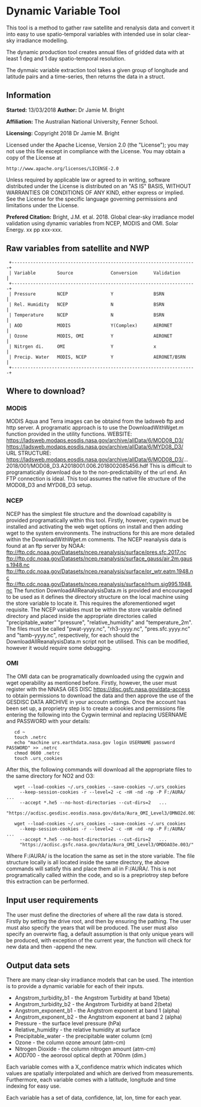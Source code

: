 # Dynamic Variable Tool
This tool is a method to gather raw satellite and renalysis data and convert it into easy to use spatio-temporal variables with intended use in solar clear-sky irradiance modelling.

The dynamic production tool creates annual files of gridded data with at least 1 deg and 1 day spatio-temporal resolution.

The dynmaic variable extraction tool takes a given group of longitude and latitude pairs and a time-series, then returns the data in a struct.

## Information
**Started:** 13/03/2018
**Author:** Dr Jamie M. Bright

**Affiliation:** The Australian National University, Fenner School.

**Licensing:**
Copyright 2018 Dr Jamie M. Bright

Licensed under the Apache License, Version 2.0 (the "License"); you may not use this file except in compliance with the License.
You may obtain a copy of the License at

    http://www.apache.org/licenses/LICENSE-2.0

Unless required by applicable law or agreed to in writing, software distributed under the License is distributed on an "AS IS" BASIS, WITHOUT WARRANTIES OR CONDITIONS OF ANY KIND, either express or implied.
See the License for the specific language governing permissions and limitations under the License.

**Prefered Citation:** 
Bright, J.M. et al. 2018. Global clear-sky irradiance model validation using dynamic variables from NCEP, MODIS and OMI. Solar Energy. xx pp xxx-xxx.

## Raw variables from satellite and NWP
```
 +---------------------------------------------------------------------+
 | Variable        Source              Conversion      Validation      |
 +---------------------------------------------------------------------+
 | Pressure        NCEP                Y               BSRN            |
 | Rel. Humidity   NCEP                N               BSRN            |
 | Temperature     NCEP                N               BSRN            |
 | AOD             MODIS               Y(Complex)      AERONET         |
 | Ozone           MODIS, OMI          Y               AERONET         |
 | Nitrgen di.     OMI                 Y               x               |
 | Precip. Water   MODIS, NCEP         Y               AERONET/BSRN    |
 +---------------------------------------------------------------------+
```

## Where to download?

### MODIS
MODIS Aqua and Terra images can be obtaind from the ladsweb ftp and http server. A programatic approach is to use the DownloadWithWget.m function provided in the utility functions.
  WEBSITE:
https://ladsweb.modaps.eosdis.nasa.gov/archive/allData/6/MOD08_D3/
https://ladsweb.modaps.eosdis.nasa.gov/archive/allData/6/MYD08_D3/
  URL STRUCTURE:
https://ladsweb.modaps.eosdis.nasa.gov/archive/allData/6/MOD08_D3/...
                       2018/001/MOD08_D3.A2018001.006.2018002085456.hdf
This is difficult to programatically download due to the non-predictability of the url end. An FTP connection is ideal. This tool assumes the native file structure of the MOD08_D3 and MYD08_D3 setup.

### NCEP
NCEP has the simplest file structure and the download capability is provided programatically within this tool. Firstly, however, cygwin must be installed and activating the web wget options on install and then adding wget to the system environments. The instructions for this are more detailed within the DownloadWithWget.m comments. 
The NCEP reanalysis data is found at an ftp server by NOAA:
ftp://ftp.cdc.noaa.gov/Datasets/ncep.reanalysis/surface/pres.sfc.2017.nc
ftp://ftp.cdc.noaa.gov/Datasets/ncep.reanalysis/surface_gauss/air.2m.gauss.1948.nc
ftp://ftp.cdc.noaa.gov/Datasets/ncep.reanalysis/surface/pr_wtr.eatm.1948.nc
ftp://ftp.cdc.noaa.gov/Datasets/ncep.reanalysis/surface/rhum.sig995.1948.nc
The function DownloadAllReanalysisData.m is provided and encouraged to be used as it defines the directory structure on the local machine using the store variable to locate it.
This requires the aforementioned wget requisite.
The NCEP variables must be within the store varaible defined directory and placed inside the appropriate directories called "precipitable_water" "pressure", "relative_humidity" and "temperature_2m". 
The files must be called "pwat-yyyy.nc", "rh3-yyyy.nc", "pres.sfc.yyyy.nc" and
"tamb-yyyy.nc", respectively, for each should the DownloadAllReanalysisData.m script not be utilised.
This can be modified, however it would require some debugging.

### OMI
The OMI data can be programatically downloaded using the cygwin and wget operability as mentioned before. Firstly, however, the user must register with the NNASA GES DISC https://disc.gsfc.nasa.gov/data-access to obtain permissions to download the data and then approve the use of the GESDISC DATA ARCHIVE in your accoutn settings.
Once the account has been set up, a proprietry step is to create a cookies and permissions file entering the following into the Cygwin terminal and replacing USERNAME and PASSWORD with your details:
```
   cd ~
   touch .netrc
   echo "machine urs.earthdata.nasa.gov login USERNAME password PASSWORD" >> .netrc
   chmod 0600 .netrc
   touch .urs_cookies
```
After this, the following commands will download all the appropriate files to the same directory for NO2 and O3:
```
   wget --load-cookies ~/.urs_cookies --save-cookies ~/.urs_cookies
     --keep-session-cookies -r --level=2 -c -nH -nd -np -P F:/AURA/  ...
     --accept *.he5 --no-host-directories --cut-dirs=2   ...
     "https://acdisc.gesdisc.eosdis.nasa.gov/data/Aura_OMI_Level3/OMNO2d.003/"
```
```
   wget --load-cookies ~/.urs_cookies --save-cookies ~/.urs_cookies
     --keep-session-cookies -r --level=2 -c -nH -nd -np -P F:/AURA/  ...
     --accept *.he5 --no-host-directories --cut-dirs=2   ...
     "https://acdisc.gsfc.nasa.gov/data/Aura_OMI_Level3/OMDOAO3e.003/"
 ```

Where F:/AURA/ is the location the same as set in the store variable.
The file structure locally is all located inside the same directory, the above commands will satisfy this and place them all in F:/AURA/.
This is not programatically called within the code, and so is a prepriotroy step before this extraction can be performed.


 ## Input user requirements

The user must define the directories of where all the raw data is stored.
Firstly by setting the drive root, and then by ensuring the pathing.
The user must also specify the years that will be produced.
The user must also specify an overwirte flag, a default assumption is that only unique years will be produced, with exception of the current year, the function will check for new data and then -append the new.


## Output data sets

There are many clear-sky irradiance models that can be used. 
The intention is to provide a dynamic variable for each of their inputs.

- Angstrom_turbidity_b1     - the Angstrom Turbidity at band 1(beta)
- Angstrom_turbidity_b2     - the Angstrom Turbidity at band 2(beta)
- Angstrom_exponent_b1      - the Angtstrom exponent at band 1 (alpha)
- Angstrom_exponent_b2      - the Angtstrom exponent at band 2 (alpha)
- Pressure                  - the surface level pressure (hPa)
- Relative_humidity         - the relative humidity at surface
- Precipitable_water        - the precipitable water column (cm)
- Ozone                     - the column ozone amount (atm-cm)
- Nitrogen Dioxide          - the column nitrogen amount (atm-cm)
- AOD700                    - the aeorosol optical depth at 700nm (dim.) 

Each variable comes with a X_confidence matrix which indicates which values are spatially interpolated and which are derived from measurements.
Furthermore, each variable comes with a latitude, longitude and time indexing for easy use.

Each variable has a set of data, confidence, lat, lon, time for each year.
